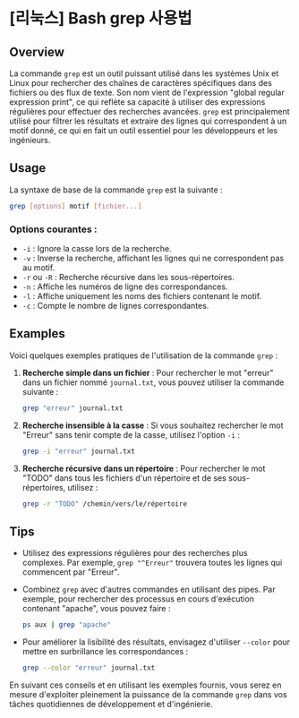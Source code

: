 # [리눅스] Bash grep 사용법

## Overview
La commande `grep` est un outil puissant utilisé dans les systèmes Unix et Linux pour rechercher des chaînes de caractères spécifiques dans des fichiers ou des flux de texte. Son nom vient de l'expression "global regular expression print", ce qui reflète sa capacité à utiliser des expressions régulières pour effectuer des recherches avancées. `grep` est principalement utilisé pour filtrer les résultats et extraire des lignes qui correspondent à un motif donné, ce qui en fait un outil essentiel pour les développeurs et les ingénieurs.

## Usage
La syntaxe de base de la commande `grep` est la suivante :

```bash
grep [options] motif [fichier...]
```

### Options courantes :
- `-i` : Ignore la casse lors de la recherche.
- `-v` : Inverse la recherche, affichant les lignes qui ne correspondent pas au motif.
- `-r` ou `-R` : Recherche récursive dans les sous-répertoires.
- `-n` : Affiche les numéros de ligne des correspondances.
- `-l` : Affiche uniquement les noms des fichiers contenant le motif.
- `-c` : Compte le nombre de lignes correspondantes.

## Examples
Voici quelques exemples pratiques de l'utilisation de la commande `grep` :

1. **Recherche simple dans un fichier** :
   Pour rechercher le mot "erreur" dans un fichier nommé `journal.txt`, vous pouvez utiliser la commande suivante :

   ```bash
   grep "erreur" journal.txt
   ```

2. **Recherche insensible à la casse** :
   Si vous souhaitez rechercher le mot "Erreur" sans tenir compte de la casse, utilisez l'option `-i` :

   ```bash
   grep -i "erreur" journal.txt
   ```

3. **Recherche récursive dans un répertoire** :
   Pour rechercher le mot "TODO" dans tous les fichiers d'un répertoire et de ses sous-répertoires, utilisez :

   ```bash
   grep -r "TODO" /chemin/vers/le/répertoire
   ```

## Tips
- Utilisez des expressions régulières pour des recherches plus complexes. Par exemple, `grep "^Erreur"` trouvera toutes les lignes qui commencent par "Erreur".
- Combinez `grep` avec d'autres commandes en utilisant des pipes. Par exemple, pour rechercher des processus en cours d'exécution contenant "apache", vous pouvez faire :

  ```bash
  ps aux | grep "apache"
  ```

- Pour améliorer la lisibilité des résultats, envisagez d'utiliser `--color` pour mettre en surbrillance les correspondances :

  ```bash
  grep --color "erreur" journal.txt
  ```

En suivant ces conseils et en utilisant les exemples fournis, vous serez en mesure d'exploiter pleinement la puissance de la commande `grep` dans vos tâches quotidiennes de développement et d'ingénierie.